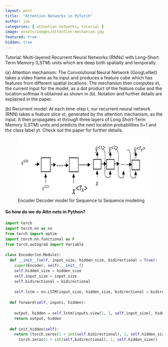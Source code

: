 ```yaml
---
layout: post
title:  "Attention Networks in PyTorch"
author: joe
categories: [ attention networks, tutorial ]
image: assets/images/attention-mechanism.jpg
featured: true
hidden: true
---
```


Tutorial: Multi-layered Recurrent Neural Networks (RNNs) with Long-Short Term Memory (LSTM) units which are deep both spatially and temporally.

(a) <span class="spoiler">Attention mechanism: The Convolutional Neural Network (GoogLeNet)</span> takes a video frame as its input and produces a feature cube which has features from different spatial locations. The mechanism then computes xt, the current input for the model, as a dot product of the feature cube and the location softmax lt obtained as shown in (b). Notation and further details are explained in the paper.

(b) <span class="spoiler">Recurrent model: At each time-step t, our recurrent neural network (RNN) takes a feature slice xt, generated by the attention mechanism, as the input.</span> It then propagates xt through three layers of Long Short-Term Memory (LSTM) units and predicts the next location probabilities lt+1 and the class label yt. Check out the paper for further details.

<figure>
<img src="../assets/images/encoder-decoder.png" width="680" height="190" alt="Encoder Decoder model for Sequence to Sequence modeling" />
<figcaption>Encoder Decoder model for Sequence to Sequence modeling</figcaption>
</figure>

#### So how do we do Attn nets in Python?

```python
import torch
import torch.nn as nn
from torch import optim
import torch.nn.functional as F
from torch.autograd import Variable

class Encoder(nn.Module):
  def __init__(self, input_size, hidden_size, bidirectional = True):
    super(Encoder, self).__init__()
    self.hidden_size = hidden_size
    self.input_size = input_size
    self.bidirectional = bidirectional
    
    self.lstm = nn.LSTM(input_size, hidden_size, bidirectional = bidirectional)
  
  def forward(self, inputs, hidden):
    
    output, hidden = self.lstm(inputs.view(1, 1, self.input_size), hidden)
    return output, hidden
    
  def init_hidden(self):
    return (torch.zeros(1 + int(self.bidirectional), 1, self.hidden_size),
      torch.zeros(1 + int(self.bidirectional), 1, self.hidden_size))
```
